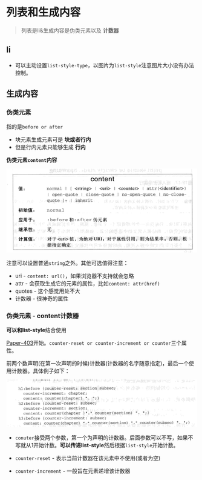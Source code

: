 # 列表和生成内容
> 列表是li&生成内容是伪类元素以及 **计数器**

## li

* 可以主动设置`list-style-type`，以图片为`list-style`注意图片大小没有办法控制。

## 生成内容

### 伪类元素

指的是`before or after`

* 块元素生成元素可是 **块或者行内**
* 但是行内元素只能够生成 **行内**

**伪类元素`content`内容**

![content](https://raw.githubusercontent.com/JiangWeixian/JS-Books/master/CSS%E6%9D%83%E5%A8%81%E6%8C%87%E5%8D%97/CSS%E5%88%97%E8%A1%A8%E5%92%8C%E7%94%9F%E6%88%90%E5%86%85%E5%AE%B9/img/%E7%94%9F%E6%88%90%E5%86%85%E5%AE%B9.PNG)

注意可以设置普通`string`之外。其他可选值得注意：

* uri - `content: url()`，如果浏览器不支持就会忽略
* attr - 会获取生成它的元素的属性，比如`content: attr(href)`
* quotes - 这个感觉用处不大
* 计数器 - 很神奇的属性

### 伪类元素 - content计数器

**可以和list-style**结合使用

[Paper-403]()开始。`counter-reset or counter-increment or counter`三个属性。

前两个数声明(在第一次声明的时候)计数器(计数器的名字随意指定)，最后一个使用计数器。具体例子如下：

![counter](https://raw.githubusercontent.com/JiangWeixian/JS-Books/master/CSS%E6%9D%83%E5%A8%81%E6%8C%87%E5%8D%97/CSS%E5%88%97%E8%A1%A8%E5%92%8C%E7%94%9F%E6%88%90%E5%86%85%E5%AE%B9/img/%E8%AE%A1%E6%95%B0%E5%99%A8.PNG)

* `conuter`接受两个参数，第一个为声明的计数器。后面参数可以不写，如果不写就从1开始计数。**可以传递list-style**然后根据`list-style`开始计数。

* `counter-reset` - 表示当前计数器在该元素中不使用(或者为空)

* `counter-increment` - 一般旨在元素递增该计数器